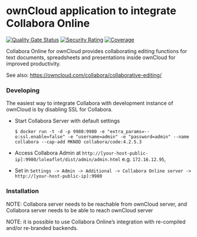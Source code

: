ownCloud application to integrate Collabora Online
==================================================
[![Quality Gate Status](https://sonarcloud.io/api/project_badges/measure?project=owncloud_richdocuments&metric=alert_status)](https://sonarcloud.io/dashboard?id=owncloud_richdocuments)
[![Security Rating](https://sonarcloud.io/api/project_badges/measure?project=owncloud_richdocuments&metric=security_rating)](https://sonarcloud.io/dashboard?id=owncloud_richdocuments)
[![Coverage](https://sonarcloud.io/api/project_badges/measure?project=owncloud_richdocuments&metric=coverage)](https://sonarcloud.io/dashboard?id=owncloud_richdocuments)

Collabora Online for ownCloud provides collaborating editing functions for text documents, spreadsheets and presentations inside ownCloud for improved productivity.

See also: https://owncloud.com/collabora/collaborative-editing/

### Developing

The easiest way to integrate Collabora with development instance of ownCloud is by disabling SSL for Collabora.

- Start Collabora Server with default settings

    ```
    $ docker run -t -d -p 9980:9980 -e "extra_params=--o:ssl.enable=false" -e "username=admin" -e "password=admin" --name collabora --cap-add MKNOD collabora/code:4.2.5.3
    ```

- Access Collabora Admin at `http://[your-host-public-ip]:9980/loleaflet/dist/admin/admin.html` e.g. `172.16.12.95`,

- Set in `Settings -> Admin -> Additional -> Collabora Online server -> http://[your-host-public-ip]:9980`

### Installation

NOTE: Collabora server needs to be reachable from ownCloud server, and Collabora server needs to be able to reach ownCloud server

NOTE: it is possible to use Collabora Online’s integration with re-compiled and/or re-branded backends.
